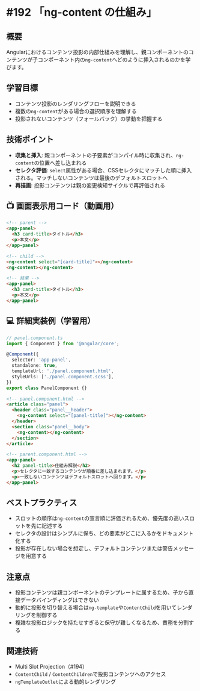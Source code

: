 # #192 「ng-content の仕組み」

## 概要
Angularにおけるコンテンツ投影の内部仕組みを理解し、親コンポーネントのコンテンツが子コンポーネント内の`ng-content`へどのように挿入されるのかを学びます。

## 学習目標
- コンテンツ投影のレンダリングフローを説明できる
- 複数の`ng-content`がある場合の選択順序を理解する
- 投影されないコンテンツ（フォールバック）の挙動を把握する

## 技術ポイント
- **収集と挿入**: 親コンポーネントの子要素がコンパイル時に収集され、`ng-content`の位置へ差し込まれる
- **セレクタ評価**: `select`属性がある場合、CSSセレクタにマッチした順に挿入される。マッチしないコンテンツは最後のデフォルトスロットへ
- **再描画**: 投影コンテンツは親の変更検知サイクルで再評価される

## 📺 画面表示用コード（動画用）

```html
<!-- parent -->
<app-panel>
  <h3 card-title>タイトル</h3>
  <p>本文</p>
</app-panel>
```

```html
<!-- child -->
<ng-content select="[card-title]"></ng-content>
<ng-content></ng-content>
```

```html
<!-- 結果 -->
<app-panel>
  <h3 card-title>タイトル</h3>
  <p>本文</p>
</app-panel>
```

## 💻 詳細実装例（学習用）
```typescript
// panel.component.ts
import { Component } from '@angular/core';

@Component({
  selector: 'app-panel',
  standalone: true,
  templateUrl: './panel.component.html',
  styleUrls: ['./panel.component.scss'],
})
export class PanelComponent {}
```

```html
<!-- panel.component.html -->
<article class="panel">
  <header class="panel__header">
    <ng-content select="[panel-title]"></ng-content>
  </header>
  <section class="panel__body">
    <ng-content></ng-content>
  </section>
</article>
```

```html
<!-- parent.component.html -->
<app-panel>
  <h2 panel-title>仕組み解説</h2>
  <p>セレクタに一致するコンテンツが順番に差し込まれます。</p>
  <p>一致しないコンテンツはデフォルトスロットへ回ります。</p>
</app-panel>
```

## ベストプラクティス
- スロットの順序は`ng-content`の宣言順に評価されるため、優先度の高いスロットを先に記述する
- セレクタの設計はシンプルに保ち、どの要素がどこに入るかをドキュメント化する
- 投影が存在しない場合を想定し、デフォルトコンテンツまたは警告メッセージを用意する

## 注意点
- 投影コンテンツは親コンポーネントのテンプレートに属するため、子から直接データバインディングはできない
- 動的に投影を切り替える場合は`ng-template`や`ContentChild`を用いてレンダリングを制御する
- 複雑な投影ロジックを持たせすぎると保守が難しくなるため、責務を分割する

## 関連技術
- Multi Slot Projection（#194）
- `ContentChild` / `ContentChildren`で投影コンテンツへのアクセス
- `ngTemplateOutlet`による動的レンダリング

